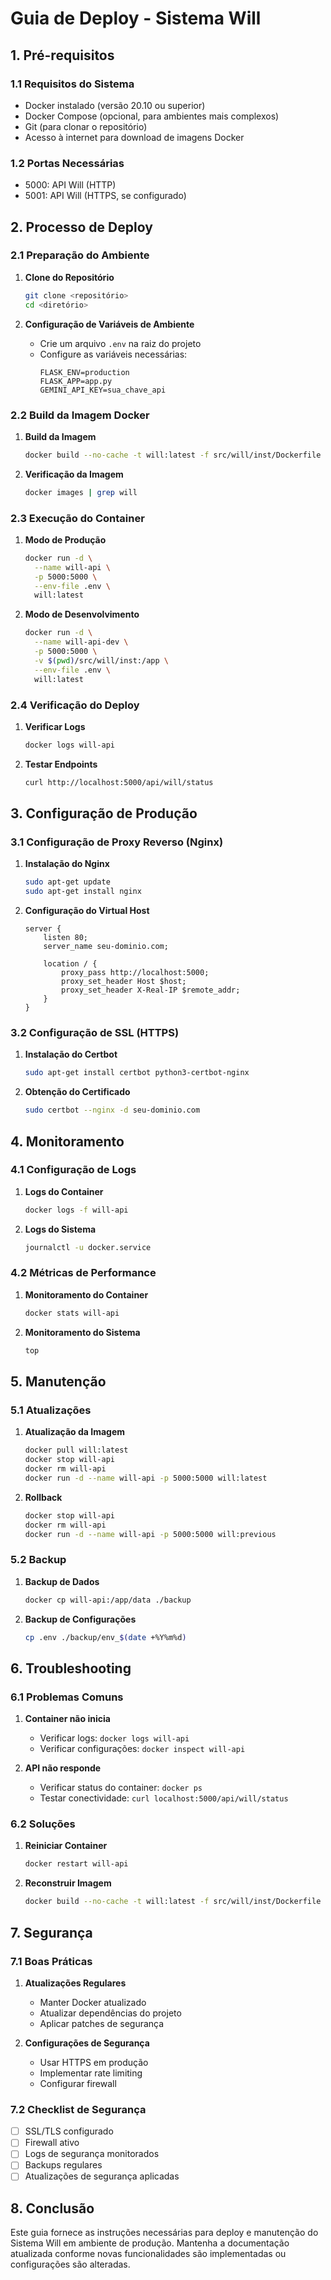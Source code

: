 # Guia de Deploy - Sistema Will

## 1. Pré-requisitos

### 1.1 Requisitos do Sistema
- Docker instalado (versão 20.10 ou superior)
- Docker Compose (opcional, para ambientes mais complexos)
- Git (para clonar o repositório)
- Acesso à internet para download de imagens Docker

### 1.2 Portas Necessárias
- 5000: API Will (HTTP)
- 5001: API Will (HTTPS, se configurado)

## 2. Processo de Deploy

### 2.1 Preparação do Ambiente

1. **Clone do Repositório**
   ```bash
   git clone <repositório>
   cd <diretório>
   ```

2. **Configuração de Variáveis de Ambiente**
   - Crie um arquivo `.env` na raiz do projeto
   - Configure as variáveis necessárias:
     ```
     FLASK_ENV=production
     FLASK_APP=app.py
     GEMINI_API_KEY=sua_chave_api
     ```

### 2.2 Build da Imagem Docker

1. **Build da Imagem**
   ```bash
   docker build --no-cache -t will:latest -f src/will/inst/Dockerfile .
   ```

2. **Verificação da Imagem**
   ```bash
   docker images | grep will
   ```

### 2.3 Execução do Container

1. **Modo de Produção**
   ```bash
   docker run -d \
     --name will-api \
     -p 5000:5000 \
     --env-file .env \
     will:latest
   ```

2. **Modo de Desenvolvimento**
   ```bash
   docker run -d \
     --name will-api-dev \
     -p 5000:5000 \
     -v $(pwd)/src/will/inst:/app \
     --env-file .env \
     will:latest
   ```

### 2.4 Verificação do Deploy

1. **Verificar Logs**
   ```bash
   docker logs will-api
   ```

2. **Testar Endpoints**
   ```bash
   curl http://localhost:5000/api/will/status
   ```

## 3. Configuração de Produção

### 3.1 Configuração de Proxy Reverso (Nginx)

1. **Instalação do Nginx**
   ```bash
   sudo apt-get update
   sudo apt-get install nginx
   ```

2. **Configuração do Virtual Host**
   ```nginx
   server {
       listen 80;
       server_name seu-dominio.com;

       location / {
           proxy_pass http://localhost:5000;
           proxy_set_header Host $host;
           proxy_set_header X-Real-IP $remote_addr;
       }
   }
   ```

### 3.2 Configuração de SSL (HTTPS)

1. **Instalação do Certbot**
   ```bash
   sudo apt-get install certbot python3-certbot-nginx
   ```

2. **Obtenção do Certificado**
   ```bash
   sudo certbot --nginx -d seu-dominio.com
   ```

## 4. Monitoramento

### 4.1 Configuração de Logs

1. **Logs do Container**
   ```bash
   docker logs -f will-api
   ```

2. **Logs do Sistema**
   ```bash
   journalctl -u docker.service
   ```

### 4.2 Métricas de Performance

1. **Monitoramento do Container**
   ```bash
   docker stats will-api
   ```

2. **Monitoramento do Sistema**
   ```bash
   top
   ```

## 5. Manutenção

### 5.1 Atualizações

1. **Atualização da Imagem**
   ```bash
   docker pull will:latest
   docker stop will-api
   docker rm will-api
   docker run -d --name will-api -p 5000:5000 will:latest
   ```

2. **Rollback**
   ```bash
   docker stop will-api
   docker rm will-api
   docker run -d --name will-api -p 5000:5000 will:previous
   ```

### 5.2 Backup

1. **Backup de Dados**
   ```bash
   docker cp will-api:/app/data ./backup
   ```

2. **Backup de Configurações**
   ```bash
   cp .env ./backup/env_$(date +%Y%m%d)
   ```

## 6. Troubleshooting

### 6.1 Problemas Comuns

1. **Container não inicia**
   - Verificar logs: `docker logs will-api`
   - Verificar configurações: `docker inspect will-api`

2. **API não responde**
   - Verificar status do container: `docker ps`
   - Testar conectividade: `curl localhost:5000/api/will/status`

### 6.2 Soluções

1. **Reiniciar Container**
   ```bash
   docker restart will-api
   ```

2. **Reconstruir Imagem**
   ```bash
   docker build --no-cache -t will:latest -f src/will/inst/Dockerfile .
   ```

## 7. Segurança

### 7.1 Boas Práticas

1. **Atualizações Regulares**
   - Manter Docker atualizado
   - Atualizar dependências do projeto
   - Aplicar patches de segurança

2. **Configurações de Segurança**
   - Usar HTTPS em produção
   - Implementar rate limiting
   - Configurar firewall

### 7.2 Checklist de Segurança

- [ ] SSL/TLS configurado
- [ ] Firewall ativo
- [ ] Logs de segurança monitorados
- [ ] Backups regulares
- [ ] Atualizações de segurança aplicadas

## 8. Conclusão

Este guia fornece as instruções necessárias para deploy e manutenção do Sistema Will em ambiente de produção. Mantenha a documentação atualizada conforme novas funcionalidades são implementadas ou configurações são alteradas. 